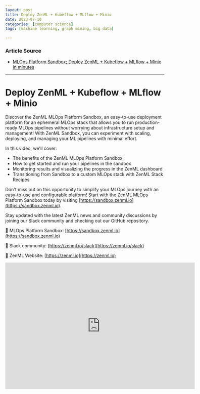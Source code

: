 ```yaml
---
layout: post
title: Deploy ZenML + Kubeflow + MLflow + Minio  
date: 2023-07-10
categories: [computer science]
tags: [machine learning, graph mining, big data]

---
```


### Article Source

* [MLOps Platform Sandbox; Deploy ZenML + Kubeflow + MLflow + Minio in minutes](https://www.youtube.com/watch?v=X8olAT2qR8U)


---

# Deploy ZenML + Kubeflow + MLflow + Minio

Discover the ZenML MLOps Platform Sandbox, an easy-to-use deployment platform for an ephemeral MLOps stack that allows you to run production-ready MLOps pipelines without worrying about infrastructure setup and management! With ZenML Sandbox, you can experiment with scaling, deploying, and managing your ML pipelines with minimal effort. 

In this video, we'll cover:

- The benefits of the ZenML MLOps Platform Sandbox
- How to get started and run your pipelines in the sandbox
- Monitoring results and visualizing the progress in the ZenML dashboard
- Transitioning from Sandbox to a custom MLOps stack with ZenML Stack Recipes

Don't miss out on this opportunity to simplify your MLOps journey with an easy-to-use and configurable platform! Start with the ZenML MLOps Platform Sandbox today by visiting [https://sandbox.zenml.io](https://sandbox.zenml.io). 

Stay updated with the latest ZenML news and community discussions by joining our Slack community and checking out our GitHub repository.

🔗 MLOps Platform Sandbox: [https://sandbox.zenml.io](https://sandbox.zenml.io)

🔗 Slack community: [https://zenml.io/slack](https://zenml.io/slack)

🔗 ZenML Website: [https://zenml.io](https://zenml.io)


<iframe width="600" height="400" src="https://www.youtube.com/embed/X8olAT2qR8U" title="YouTube video player" frameborder="0" allow="accelerometer; autoplay; clipboard-write; encrypted-media; gyroscope; picture-in-picture; web-share" allowfullscreen></iframe>